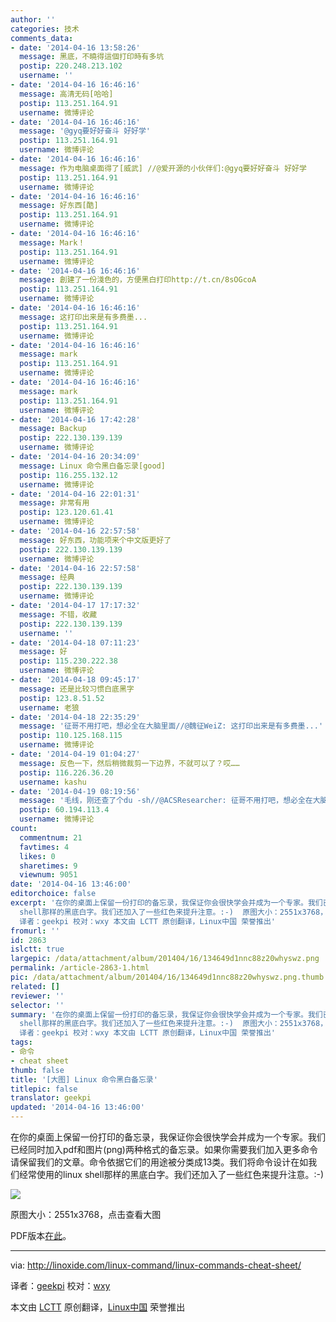 ```yaml
---
author: ''
categories: 技术
comments_data:
- date: '2014-04-16 13:58:26'
  message: 黑底，不曉得這個打印時有多坑
  postip: 220.248.213.102
  username: ''
- date: '2014-04-16 16:46:16'
  message: 高清无码[哈哈]
  postip: 113.251.164.91
  username: 微博评论
- date: '2014-04-16 16:46:16'
  message: '@gyq要好好奋斗 好好学'
  postip: 113.251.164.91
  username: 微博评论
- date: '2014-04-16 16:46:16'
  message: 作为电脑桌面得了[威武] //@爱开源的小伙伴们:@gyq要好好奋斗 好好学
  postip: 113.251.164.91
  username: 微博评论
- date: '2014-04-16 16:46:16'
  message: 好东西[酷]
  postip: 113.251.164.91
  username: 微博评论
- date: '2014-04-16 16:46:16'
  message: Mark！
  postip: 113.251.164.91
  username: 微博评论
- date: '2014-04-16 16:46:16'
  message: 創建了一份淺色的，方便黑白打印http://t.cn/8sOGcoA
  postip: 113.251.164.91
  username: 微博评论
- date: '2014-04-16 16:46:16'
  message: 这打印出来是有多费墨...
  postip: 113.251.164.91
  username: 微博评论
- date: '2014-04-16 16:46:16'
  message: mark
  postip: 113.251.164.91
  username: 微博评论
- date: '2014-04-16 16:46:16'
  message: mark
  postip: 113.251.164.91
  username: 微博评论
- date: '2014-04-16 17:42:28'
  message: Backup
  postip: 222.130.139.139
  username: 微博评论
- date: '2014-04-16 20:34:09'
  message: Linux 命令黑白备忘录[good]
  postip: 116.255.132.12
  username: 微博评论
- date: '2014-04-16 22:01:31'
  message: 非常有用
  postip: 123.120.61.41
  username: 微博评论
- date: '2014-04-16 22:57:58'
  message: 好东西，功能项来个中文版更好了
  postip: 222.130.139.139
  username: 微博评论
- date: '2014-04-16 22:57:58'
  message: 经典
  postip: 222.130.139.139
  username: 微博评论
- date: '2014-04-17 17:17:32'
  message: 不错，收藏
  postip: 222.130.139.139
  username: ''
- date: '2014-04-18 07:11:23'
  message: 好
  postip: 115.230.222.38
  username: 微博评论
- date: '2014-04-18 09:45:17'
  message: 还是比较习惯白底黑字
  postip: 123.8.51.52
  username: 老狼
- date: '2014-04-18 22:35:29'
  message: '征哥不用打吧，想必全在大脑里面//@魏征WeiZ: 这打印出来是有多费墨...'
  postip: 110.125.168.115
  username: 微博评论
- date: '2014-04-19 01:04:27'
  message: 反色一下，然后稍微裁剪一下边界，不就可以了？哎……
  postip: 116.226.36.20
  username: kashu
- date: '2014-04-19 08:19:56'
  message: '毛线，刚还查了个du -sh//@ACSResearcher: 征哥不用打吧，想必全在大脑里面//@魏征WeiZ: 这打印出来是有多费墨...'
  postip: 60.194.113.4
  username: 微博评论
count:
  commentnum: 21
  favtimes: 4
  likes: 0
  sharetimes: 9
  viewnum: 9051
date: '2014-04-16 13:46:00'
editorchoice: false
excerpt: '在你的桌面上保留一份打印的备忘录，我保证你会很快学会并成为一个专家。我们已经同时加入pdf和图片(png)两种格式的备忘录。如果你需要我们加入更多命令请保留我们的文章。命令依据它们的用途被分类成13类。我们将命令设计在如我们经常使用的linux
  shell那样的黑底白字。我们还加入了一些红色来提升注意。:-)  原图大小：2551x3768，点击查看大图  via: http://linoxide.com/linux-command/linux-commands-cheat-sheet/
  译者：geekpi 校对：wxy 本文由 LCTT 原创翻译，Linux中国 荣誉推出'
fromurl: ''
id: 2863
islctt: true
largepic: /data/attachment/album/201404/16/134649d1nnc88z20whyswz.png
permalink: /article-2863-1.html
pic: /data/attachment/album/201404/16/134649d1nnc88z20whyswz.png.thumb.jpg
related: []
reviewer: ''
selector: ''
summary: '在你的桌面上保留一份打印的备忘录，我保证你会很快学会并成为一个专家。我们已经同时加入pdf和图片(png)两种格式的备忘录。如果你需要我们加入更多命令请保留我们的文章。命令依据它们的用途被分类成13类。我们将命令设计在如我们经常使用的linux
  shell那样的黑底白字。我们还加入了一些红色来提升注意。:-)  原图大小：2551x3768，点击查看大图  via: http://linoxide.com/linux-command/linux-commands-cheat-sheet/
  译者：geekpi 校对：wxy 本文由 LCTT 原创翻译，Linux中国 荣誉推出'
tags:
- 命令
- cheat sheet
thumb: false
title: '[大图] Linux 命令黑白备忘录'
titlepic: false
translator: geekpi
updated: '2014-04-16 13:46:00'
---
```


在你的桌面上保留一份打印的备忘录，我保证你会很快学会并成为一个专家。我们已经同时加入pdf和图片(png)两种格式的备忘录。如果你需要我们加入更多命令请保留我们的文章。命令依据它们的用途被分类成13类。我们将命令设计在如我们经常使用的linux shell那样的黑底白字。我们还加入了一些红色来提升注意。:-)


[![](/data/attachment/album/201404/16/134649d1nnc88z20whyswz.png)](https://img.linux.net.cn/data/attachment/album/201404/16/134649d1nnc88z20whyswz.png)


 原图大小：2551x3768，点击查看大图


PDF版本[在此](http://linoxide.com/guide/linux-cheat-sheet.pdf)。




---


via: <http://linoxide.com/linux-command/linux-commands-cheat-sheet/>


译者：[geekpi](https://github.com/geekpi) 校对：[wxy](https://github.com/wxy)


本文由 [LCTT](https://github.com/LCTT/TranslateProject) 原创翻译，[Linux中国](http://linux.cn/) 荣誉推出